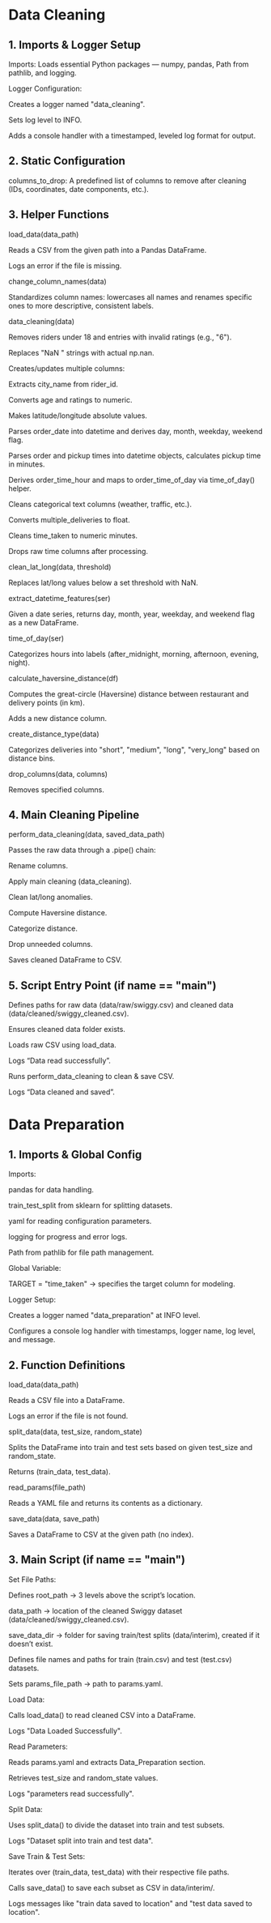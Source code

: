 # Data Cleaning

## 1. Imports & Logger Setup
Imports: Loads essential Python packages — numpy, pandas, Path from pathlib, and logging.

Logger Configuration:

Creates a logger named "data_cleaning".

Sets log level to INFO.

Adds a console handler with a timestamped, leveled log format for output.

## 2. Static Configuration
columns_to_drop: A predefined list of columns to remove after cleaning (IDs, coordinates, date components, etc.).

## 3. Helper Functions
load_data(data_path)

Reads a CSV from the given path into a Pandas DataFrame.

Logs an error if the file is missing.

change_column_names(data)

Standardizes column names: lowercases all names and renames specific ones to more descriptive, consistent labels.

data_cleaning(data)

Removes riders under 18 and entries with invalid ratings (e.g., "6").

Replaces "NaN " strings with actual np.nan.

Creates/updates multiple columns:

Extracts city_name from rider_id.

Converts age and ratings to numeric.

Makes latitude/longitude absolute values.

Parses order_date into datetime and derives day, month, weekday, weekend flag.

Parses order and pickup times into datetime objects, calculates pickup time in minutes.

Derives order_time_hour and maps to order_time_of_day via time_of_day() helper.

Cleans categorical text columns (weather, traffic, etc.).

Converts multiple_deliveries to float.

Cleans time_taken to numeric minutes.

Drops raw time columns after processing.

clean_lat_long(data, threshold)

Replaces lat/long values below a set threshold with NaN.

extract_datetime_features(ser)

Given a date series, returns day, month, year, weekday, and weekend flag as a new DataFrame.

time_of_day(ser)

Categorizes hours into labels (after_midnight, morning, afternoon, evening, night).

calculate_haversine_distance(df)

Computes the great-circle (Haversine) distance between restaurant and delivery points (in km).

Adds a new distance column.

create_distance_type(data)

Categorizes deliveries into "short", "medium", "long", "very_long" based on distance bins.

drop_columns(data, columns)

Removes specified columns.

## 4. Main Cleaning Pipeline
perform_data_cleaning(data, saved_data_path)

Passes the raw data through a .pipe() chain:

Rename columns.

Apply main cleaning (data_cleaning).

Clean lat/long anomalies.

Compute Haversine distance.

Categorize distance.

Drop unneeded columns.

Saves cleaned DataFrame to CSV.

## 5. Script Entry Point (if __name__ == "__main__")
Defines paths for raw data (data/raw/swiggy.csv) and cleaned data (data/cleaned/swiggy_cleaned.csv).

Ensures cleaned data folder exists.

Loads raw CSV using load_data.

Logs “Data read successfully”.

Runs perform_data_cleaning to clean & save CSV.

Logs “Data cleaned and saved”.

# Data Preparation

## 1. Imports & Global Config
Imports:

pandas for data handling.

train_test_split from sklearn for splitting datasets.

yaml for reading configuration parameters.

logging for progress and error logs.

Path from pathlib for file path management.

Global Variable:

TARGET = "time_taken" → specifies the target column for modeling.

Logger Setup:

Creates a logger named "data_preparation" at INFO level.

Configures a console log handler with timestamps, logger name, log level, and message.

## 2. Function Definitions
load_data(data_path)

Reads a CSV file into a DataFrame.

Logs an error if the file is not found.

split_data(data, test_size, random_state)

Splits the DataFrame into train and test sets based on given test_size and random_state.

Returns (train_data, test_data).

read_params(file_path)

Reads a YAML file and returns its contents as a dictionary.

save_data(data, save_path)

Saves a DataFrame to CSV at the given path (no index).

## 3. Main Script (if __name__ == "__main__")
Set File Paths:

Defines root_path → 3 levels above the script’s location.

data_path → location of the cleaned Swiggy dataset (data/cleaned/swiggy_cleaned.csv).

save_data_dir → folder for saving train/test splits (data/interim), created if it doesn’t exist.

Defines file names and paths for train (train.csv) and test (test.csv) datasets.

Sets params_file_path → path to params.yaml.

Load Data:

Calls load_data() to read cleaned CSV into a DataFrame.

Logs "Data Loaded Successfully".

Read Parameters:

Reads params.yaml and extracts Data_Preparation section.

Retrieves test_size and random_state values.

Logs "parameters read successfully".

Split Data:

Uses split_data() to divide the dataset into train and test subsets.

Logs "Dataset split into train and test data".

Save Train & Test Sets:

Iterates over (train_data, test_data) with their respective file paths.

Calls save_data() to save each subset as CSV in data/interim/.

Logs messages like "train data saved to location" and "test data saved to location".

